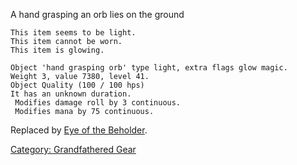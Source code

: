 A hand grasping an orb lies on the ground

`This item seems to be light.`  
`This item cannot be worn.`  
`This item is glowing.`

`Object 'hand grasping orb' type light, extra flags glow magic.`  
`Weight 3, value 7380, level 41.`  
`Object Quality (100 / 100 hps)`  
`It has an unknown duration.`  
` Modifies damage roll by 3 continuous.`  
` Modifies mana by 75 continuous.`

Replaced by [Eye of the Beholder](Eye_Of_The_Beholder "wikilink").

[Category: Grandfathered Gear](Category:_Grandfathered_Gear "wikilink")
